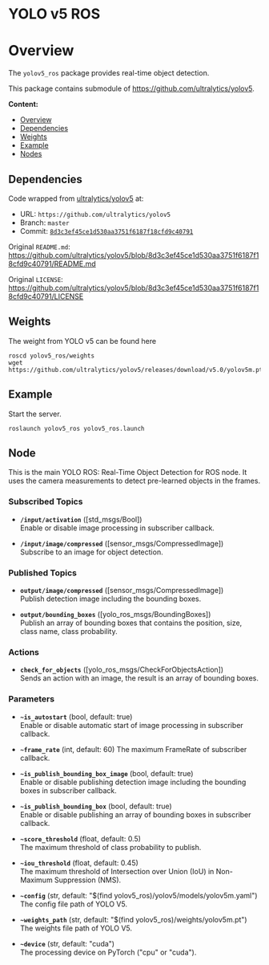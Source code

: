 # YOLO v5 ROS

<!--
# ==================================================================================================
#
#   Overview
#
# ==================================================================================================
--->

# Overview <a id="Overview"></a>

The `yolov5_ros` package provides real-time object detection.

This package contains submodule of https://github.com/ultralytics/yolov5.

**Content:**

* [Overview](#Overview)
* [Dependencies](#Dependencies)
* [Weights](#Weights)
* [Example](#Example)
* [Nodes](#Nodes)

<!--
# ==================================================================================================
#
#   Dependencies
#
# ==================================================================================================
--->

## Dependencies <a id="Dependencies"></a>

Code wrapped from [ultralytics/yolov5](https://github.com/ultralytics/yolov5) at:

* URL: `https://github.com/ultralytics/yolov5`
* Branch: `master`
* Commit: [`8d3c3ef45ce1d530aa3751f6187f18cfd9c40791`](https://github.com/ultralytics/yolov5/tree/8d3c3ef45ce1d530aa3751f6187f18cfd9c40791)

Original `README.md`: https://github.com/ultralytics/yolov5/blob/8d3c3ef45ce1d530aa3751f6187f18cfd9c40791/README.md

Original `LICENSE`: https://github.com/ultralytics/yolov5/blob/8d3c3ef45ce1d530aa3751f6187f18cfd9c40791/LICENSE

<!--
# ==================================================================================================
#
#   Weights
#
# ==================================================================================================
--->

## Weights

The weight from YOLO v5 can be found here

    roscd yolov5_ros/weights
    wget https://github.com/ultralytics/yolov5/releases/download/v5.0/yolov5m.pt

<!--
# ==================================================================================================
#
#   Example
#
# ==================================================================================================
--->

## Example <a id="Example"></a>

Start the server.

    roslaunch yolov5_ros yolov5_ros.launch

<!--
# ==================================================================================================
#
#   Nodes
#
# ==================================================================================================
--->

## Node <a id="Node"></a>

This is the main YOLO ROS: Real-Time Object Detection for ROS node. It uses the camera measurements to detect pre-learned objects in the frames.

<!--
# ==================================================================================================
#   Subscribed Topics
# ==================================================================================================
--->

### Subscribed Topics

* **`/input/activation`** ([std_msgs/Bool])  
  Enable or disable image processing in subscriber callback.


* **`/input/image/compressed`** ([sensor_msgs/CompressedImage])  
  Subscribe to an image for object detection.

<!--
# ==================================================================================================
#   Published Topics
# ==================================================================================================
--->

### Published Topics

* **`output/image/compressed`** ([sensor_msgs/CompressedImage])  
  Publish detection image including the bounding boxes.

* **`output/bounding_boxes`** ([yolo_ros_msgs/BoundingBoxes])  
  Publish an array of bounding boxes that contains the position, size, class name, class probability.

<!--
# ==================================================================================================
#   Actions
# ==================================================================================================
--->

### Actions

* **`check_for_objects`** ([yolo_ros_msgs/CheckForObjectsAction])  
  Sends an action with an image, the result is an array of bounding boxes.

<!--
# ==================================================================================================
#   Parameters
# ==================================================================================================
--->

### Parameters

* **`~is_autostart`** (bool, default: true)  
  Enable or disable automatic start of image processing in subscriber callback.


* **`~frame_rate`** (int, default: 60)
  The maximum FrameRate of subscriber callback.


* **`~is_publish_bounding_box_image`** (bool, default: true)  
  Enable or disable publishing detection image including the bounding boxes in subscriber callback.


* **`~is_publish_bounding_box`** (bool, default: true)  
  Enable or disable publishing an array of bounding boxes in subscriber callback.


* **`~score_threshold`** (float, default: 0.5)  
  The maximum threshold of class probability to publish.


* **`~iou_threshold`** (float, default: 0.45)  
  The maximum threshold of Intersection over Union (IoU) in Non-Maximum Suppression (NMS).


* **`~config`** (str, default: "$(find yolov5_ros)/yolov5/models/yolov5m.yaml")  
  The config file path of YOLO V5.


* **`~weights_path`** (str, default: "$(find yolov5_ros)/weights/yolov5m.pt")  
  The weights file path of YOLO V5.


* **`~device`** (str, default: "cuda")  
  The processing device on PyTorch ("cpu" or "cuda").
  